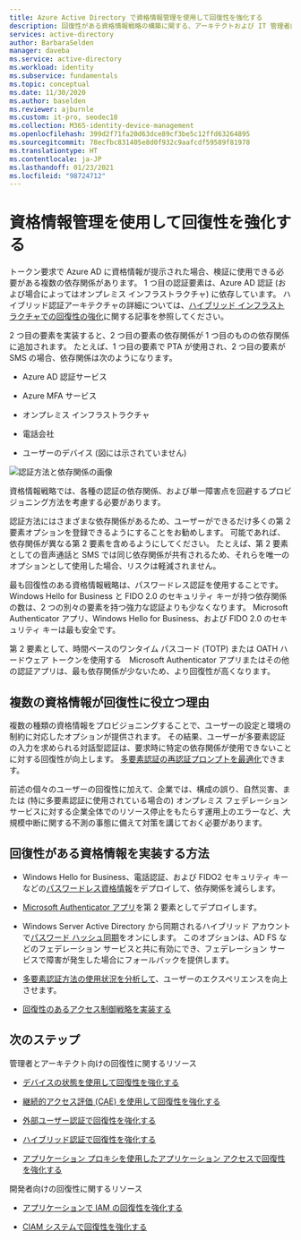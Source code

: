 ```yaml
---
title: Azure Active Directory で資格情報管理を使用して回復性を強化する
description: 回復性がある資格情報戦略の構築に関する、アーキテクトおよび IT 管理者向けのガイド。
services: active-directory
author: BarbaraSelden
manager: daveba
ms.service: active-directory
ms.workload: identity
ms.subservice: fundamentals
ms.topic: conceptual
ms.date: 11/30/2020
ms.author: baselden
ms.reviewer: ajburnle
ms.custom: it-pro, seodec18
ms.collection: M365-identity-device-management
ms.openlocfilehash: 399d2f71fa20d63dce89cf3be5c12ffd63264895
ms.sourcegitcommit: 78ecfbc831405e8d0f932c9aafcdf59589f81978
ms.translationtype: HT
ms.contentlocale: ja-JP
ms.lasthandoff: 01/23/2021
ms.locfileid: "98724712"
---
```

# <a name="build-resilience-with-credential-management"></a>資格情報管理を使用して回復性を強化する

トークン要求で Azure AD に資格情報が提示された場合、検証に使用できる必要がある複数の依存関係があります。 1 つ目の認証要素は、Azure AD 認証 (および場合によってはオンプレミス インフラストラクチャ) に依存しています。 ハイブリッド認証アーキテクチャの詳細については、[ハイブリッド インフラストラクチャでの回復性の強化](resilience-in-hybrid.md)に関する記事を参照してください。 

2 つ目の要素を実装すると、2 つ目の要素の依存関係が 1 つ目のものの依存関係に追加されます。 たとえば、1 つ目の要素で PTA が使用され、2 つ目の要素が SMS の場合、依存関係は次のようになります。

* Azure AD 認証サービス

* Azure MFA サービス

* オンプレミス インフラストラクチャ

* 電話会社

* ユーザーのデバイス (図には示されていません)

 
![認証方法と依存関係の画像](./media/resilience-in-credentials/admin-resilience-credentials.png)

資格情報戦略では、各種の認証の依存関係、および単一障害点を回避するプロビジョニング方法を考慮する必要があります。 

認証方法にはさまざまな依存関係があるため、ユーザーができるだけ多くの第 2 要素オプションを登録できるようにすることをお勧めします。 可能であれば、依存関係が異なる第 2 要素を含めるようにしてください。 たとえば、第 2 要素としての音声通話と SMS では同じ依存関係が共有されるため、それらを唯一のオプションとして使用した場合、リスクは軽減されません。

最も回復性のある資格情報戦略は、パスワードレス認証を使用することです。 Windows Hello for Business と FIDO 2.0 のセキュリティ キーが持つ依存関係の数は、2 つの別々の要素を持つ強力な認証よりも少なくなります。 Microsoft Authenticator アプリ、Windows Hello for Business、および FIDO 2.0 のセキュリティ キーは最も安全です。 

第 2 要素として、時間ベースのワンタイム パスコード (TOTP) または OATH ハードウェア トークンを使用する　Microsoft Authenticator アプリまたはその他の認証アプリは、最も依存関係が少ないため、より回復性が高くなります。

## <a name="how-do-multiple-credentials-help-resilience"></a>複数の資格情報が回復性に役立つ理由

複数の種類の資格情報をプロビジョニングすることで、ユーザーの設定と環境の制約に対応したオプションが提供されます。 その結果、ユーザーが多要素認証の入力を求められる対話型認証は、要求時に特定の依存関係が使用できないことに対する回復性が向上します。 [多要素認証の再認証プロンプトを最適化](../authentication/concepts-azure-multi-factor-authentication-prompts-session-lifetime.md)できます。

前述の個々のユーザーの回復性に加えて、企業では、構成の誤り、自然災害、または (特に多要素認証に使用されている場合の) オンプレミス フェデレーション サービスに対する企業全体でのリソース停止をもたらす運用上のエラーなど、大規模中断に関する不測の事態に備えて対策を講じておく必要があります。 

## <a name="how-do-i-implement-resilient-credentials"></a>回復性がある資格情報を実装する方法

* Windows Hello for Business、電話認証、および FIDO2 セキュリティ キーなどの[パスワードレス資格情報](../authentication/howto-authentication-passwordless-deployment.md)をデプロイして、依存関係を減らします。

* [Microsoft Authenticator アプリ](../user-help/user-help-auth-app-overview.md)を第 2 要素としてデプロイします。

* Windows Server Active Directory から同期されるハイブリッド アカウントで[パスワード ハッシュ同期](../hybrid/whatis-phs.md)をオンにします。 このオプションは、AD FS などのフェデレーション サービスと共に有効にでき、フェデレーション サービスで障害が発生した場合にフォールバックを提供します。

* [多要素認証方法の使用状況を分析して](/samples/azure-samples/azure-mfa-authentication-method-analysis/azure-mfa-authentication-method-analysis/)、ユーザーのエクスペリエンスを向上させます。

* [回復性のあるアクセス制御戦略を実装する](../authentication/concept-resilient-controls.md)

## <a name="next-steps"></a>次のステップ
管理者とアーキテクト向けの回復性に関するリソース
 
* [デバイスの状態を使用して回復性を強化する](resilience-with-device-states.md)

* [継続的アクセス評価 (CAE) を使用して回復性を強化する](resilience-with-continuous-access-evaluation.md)

* [外部ユーザー認証で回復性を強化する](resilience-b2b-authentication.md)

* [ハイブリッド認証で回復性を強化する](resilience-in-hybrid.md)

* [アプリケーション プロキシを使用したアプリケーション アクセスで回復性を強化する](resilience-on-premises-access.md)

開発者向けの回復性に関するリソース

* [アプリケーションで IAM の回復性を強化する](resilience-app-development-overview.md)

* [CIAM システムで回復性を強化する](resilience-b2c.md)